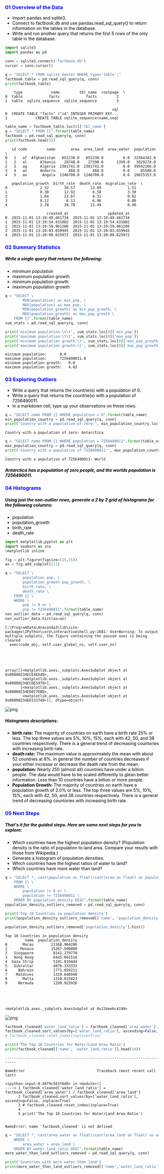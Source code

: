 
### <font color=blue>01 Overview of the Data</font>
-  <font color=black>Import pandas and sqlite3.</font>
-  <font color=black>Connect to factbook.db and use pandas.read_sql_query() to return information on the tables in the database.</font>
-  <font color=black>Write and run another query that returns the first 5 rows of the only table in the database.</font>


```python
import sqlite3
import pandas as pd

conn = sqlite3.connect('factbook.db')
cursor = conn.cursor()

q = "SELECT * FROM sqlite_master WHERE type='table';"
factbook_table = pd.read_sql_query(q, conn)
print(factbook_table)
```

        type             name         tbl_name  rootpage  \
    0  table            facts            facts         2   
    1  table  sqlite_sequence  sqlite_sequence         3   
    
                                                     sql  
    0  CREATE TABLE "facts" ("id" INTEGER PRIMARY KEY...  
    1             CREATE TABLE sqlite_sequence(name,seq)  
    


```python
table_name = factbook_table.loc[0]['tbl_name']
q = "SELECT * FROM {}".format(table_name)
factbook = pd.read_sql_query(q, conn)
print(factbook.head(5))
```

       id code         name       area  area_land  area_water  population  \
    0   1   af  Afghanistan   652230.0   652230.0         0.0  32564342.0   
    1   2   al      Albania    28748.0    27398.0      1350.0   3029278.0   
    2   3   ag      Algeria  2381741.0  2381741.0         0.0  39542166.0   
    3   4   an      Andorra      468.0      468.0         0.0     85580.0   
    4   5   ao       Angola  1246700.0  1246700.0         0.0  19625353.0   
    
       population_growth  birth_rate  death_rate  migration_rate  \
    0               2.32       38.57       13.89            1.51   
    1               0.30       12.92        6.58            3.30   
    2               1.84       23.67        4.31            0.92   
    3               0.12        8.13        6.96            0.00   
    4               2.78       38.78       11.49            0.46   
    
                       created_at                  updated_at  
    0  2015-11-01 13:19:49.461734  2015-11-01 13:19:49.461734  
    1  2015-11-01 13:19:54.431082  2015-11-01 13:19:54.431082  
    2  2015-11-01 13:19:59.961286  2015-11-01 13:19:59.961286  
    3  2015-11-01 13:20:03.659945  2015-11-01 13:20:03.659945  
    4  2015-11-01 13:20:08.625072  2015-11-01 13:20:08.625072  
    



### <font color=blue>02 Summary Statistics</font>
##### <font color=black>Write a single query that returns the following:</font>
-  <font color=black>minimum population</font>
-  <font color=black>maximum population growth</font>
-  <font color=black>minimum population growth</font>
-  <font color=black>maximum population growth</font>


```python
q = "SELECT \
        MIN(population) as min_pop, \
        MAX(population) as max_pop, \
        MIN(population_growth) as min_pop_growth, \
        MAX(population_growth) as max_pop_growth \
    FROM {}".format(table_name)
sum_stats = pd.read_sql_query(q, conn)

print('minimum population:\t\t', sum_stats.loc[0]['min_pop'])
print('maximum population:\t\t', sum_stats.loc[0]['max_pop'])
print('minimum population growth:\t', sum_stats.loc[0]['min_pop_growth'])
print('maximum population growth:\t', sum_stats.loc[0]['max_pop_growth'])
```

    minimum population:		 0.0
    maximum population:		 7256490011.0
    minimum population growth:	 0.0
    maximum population growth:	 4.02
    

### <font color=blue>03 Exploring Outliers</font>
-  <font color=black>Write a query that returns the countrie(s) with a population of 0.</font>
-  <font color=black>Write a query that returns the countrie(s) with a population of 7256490011.</font>
-  <font color=black>In a markdown cell, type up your observations on these rows.</font>


```python
q = "SELECT name FROM {} WHERE population = 0".format(table_name)
min_population_country = pd.read_sql_query(q, conn)
print('Country with a population of zero:', min_population_country.loc[0]['name'])
```

    Country with a population of zero: Antarctica
    


```python
q = "SELECT name FROM {} WHERE population = 7256490011".format(table_name)
max_population_country = pd.read_sql_query(q, conn)
print('Country with a population of 7256490011:', max_population_country.loc[0]['name'])
```

    Country with a population of 7256490011: World
    

##### <font color=black>Antarctica has a population of zero people, and the worlds population is 7256490011.</font>

### <font color=blue>04 Histograms</font>
##### <font color=black>Using just the non-outlier rows, generate a 2 by 2 grid of histograms for the following columns:</font>
-  <font color=black>population</font>
-  <font color=black>population_growth</font>
-  <font color=black>birth_rate</font>
-  <font color=black>death_rate</font>


```python
import matplotlib.pyplot as plt
import seaborn as sns
%matplotlib inline

fig = plt.figure(figsize=(15,15))
ax = fig.add_subplot(111)

q = "SELECT \
        population pop, \
        population_growth pop_growth, \
        birth_rate, \
        death_rate \
    FROM {} \
    WHERE \
        pop != 0 or \
        pop != 7256490011".format(table_name)
non_outlier_data = pd.read_sql_query(q, conn)
non_outlier_data.hist(ax=ax)
```

    C:\ProgramData\Anaconda3\lib\site-packages\IPython\core\interactiveshell.py:2881: UserWarning: To output multiple subplots, the figure containing the passed axes is being cleared
      exec(code_obj, self.user_global_ns, self.user_ns)
    




    array([[<matplotlib.axes._subplots.AxesSubplot object at 0x00000234ECE4EE48>,
            <matplotlib.axes._subplots.AxesSubplot object at 0x00000234ECDE5978>],
           [<matplotlib.axes._subplots.AxesSubplot object at 0x00000234ED077EB8>,
            <matplotlib.axes._subplots.AxesSubplot object at 0x00000234ED133748>]], dtype=object)




![png](output_11_2.png)


##### <font color=black>Histograms descriptions:</font>
-  <font color=black>__birth rate:__ The majority of countries on earth have a birth rate 25% or less.  The top three values are 5%, 10%, 15%, each with 42, 50, and 38 countries respectively.  There is a general trend of decreasing countories with increasing birth rate.</font>
-  <font color=black>__death rate:__ The maximum value is approximately the mean with about 52 countries at 8%.  In general the number of countries decreases if your either increase or decrease the death rate from the mean.</font>
-  <font color=black>__population:__ Nearly 250 (almost all) countries have under a billion people. The data would have to be scaled differently to glean better information.  Less than 10 countries have a billion or more people.</font>
-  <font color=black>__Population Growth:__ The majority of countries on earth have a population growth of 2.0% or less.  The top three values are 5%, 10%, 15%, each with 42, 50, and 38 countries respectively.  There is a general trend of decreasing countories with increasing birth rate.</font>

### <font color=blue>05 Next Steps</font>
##### <font color=black>That's it for the guided steps. Here are some next steps for you to explore:</font>

-  <font color=black>Which countries have the highest population density? (Population density is the ratio of population to land area. Compare your results with those from Wikipedia.)</font>
-  <font color=black>Generate a histogram of population densities.</font>
-  <font color=black>Which countries have the highest ratios of water to land?</font>
-  <font color=black>Which countries have more water than land?</font>


```python
q = "SELECT *, cast(population as float)/cast(area as float) as population_density \
    FROM {} \
    WHERE \
        population != 0 or \
        population != 7256490011 \
    ORDER BY population_density DESC".format(table_name)
population_density_outliers_removed = pd.read_sql_query(q, conn)

print('Top 10 Countries in population density')
print(population_density_outliers_removed[['name', 'population_density']].head(10))

population_density_outliers_removed['population_density'].hist()
```

    Top 10 Countries in population density
             name  population_density
    0       Macau        21168.964286
    1      Monaco        15267.500000
    2   Singapore         8141.279770
    3   Hong Kong         6445.041516
    4  Gaza Strip         5191.819444
    5   Gibraltar         4876.333333
    6     Bahrain         1771.859211
    7    Maldives         1319.640940
    8       Malta         1310.015823
    9     Bermuda         1299.925926
    




    <matplotlib.axes._subplots.AxesSubplot at 0x234eebc4198>




![png](output_14_2.png)



```python
factbook_cleaned['water_land_ratio'] = factbook_cleaned['area_water'] / factbook_cleaned['area_land']
factbook_cleaned.sort_values(by=['water_land_ratio'], ascending=False, inplace=True)
# factbook_cleaned.reset_index(inplace=True)

print('The Top 10 Countries for Water/Land Area Ratio')
print(factbook_cleaned[['name', 'water_land_ratio']].head(10))
```


    ---------------------------------------------------------------------------

    NameError                                 Traceback (most recent call last)

    <ipython-input-8-d4f9c563f6d0> in <module>()
    ----> 1 factbook_cleaned['water_land_ratio'] = factbook_cleaned['area_water'] / factbook_cleaned['area_land']
          2 factbook_cleaned.sort_values(by=['water_land_ratio'], ascending=False, inplace=True)
          3 # factbook_cleaned.reset_index(inplace=True)
          4 
          5 print('The Top 10 Countries for Water/Land Area Ratio')
    

    NameError: name 'factbook_cleaned' is not defined



```python
q = "SELECT *, cast(area_water as float)/cast(area_land as float) as water_land_ratio FROM {} \
    WHERE \
        area_water > area_land \
    ORDER BY water_land_ratio DESC".format(table_name)
more_water_than_land_outliers_removed = pd.read_sql_query(q, conn)

print('Countries with more water than land')
print(more_water_than_land_outliers_removed[['name','water_land_ratio']])
```
